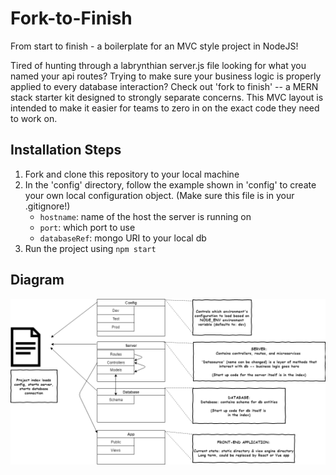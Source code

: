 # Fork-to-Finish
From start to finish - a boilerplate for an MVC style project in NodeJS!

Tired of hunting through a labrynthian server.js file looking for what you named your api routes?  Trying to make sure your business logic is properly applied to every database interaction? Check out 'fork to finish' -- a MERN stack starter kit designed to strongly separate concerns. This MVC layout is intended to make it easier for teams to zero in on the exact code they need to work on. 

## Installation Steps
1) Fork and clone this repository to your local machine
3) In the 'config' directory, follow the example shown in 'config' to create your own local configuration object. (Make sure this file is in your .gitignore!)
    * ```hostname```: name of the host the server is running on
    * ```port```: which port to use
    * ```databaseRef```: mongo URI to your local db
4) Run the project using ```npm start```

## Diagram
![alt text](documentation/design-overview.png "Design Overview - Subject to Change")

